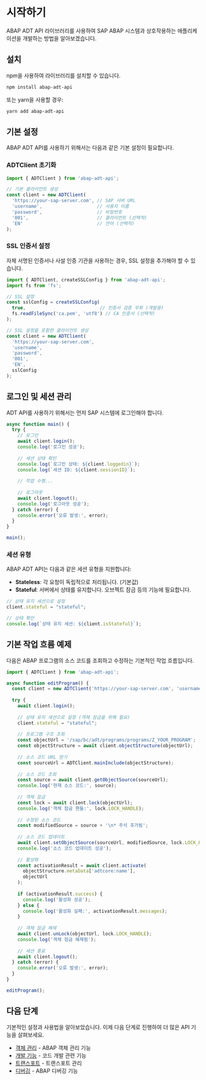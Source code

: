 # 시작하기

ABAP ADT API 라이브러리를 사용하여 SAP ABAP 시스템과 상호작용하는 애플리케이션을 개발하는 방법을 알아보겠습니다.

## 설치

npm을 사용하여 라이브러리를 설치할 수 있습니다.

```bash
npm install abap-adt-api
```

또는 yarn을 사용할 경우:

```bash
yarn add abap-adt-api
```

## 기본 설정

ABAP ADT API를 사용하기 위해서는 다음과 같은 기본 설정이 필요합니다.

### ADTClient 초기화

```typescript
import { ADTClient } from 'abap-adt-api';

// 기본 클라이언트 생성
const client = new ADTClient(
  'https://your-sap-server.com', // SAP 서버 URL
  'username',                    // 사용자 이름
  'password',                    // 비밀번호
  '001',                         // 클라이언트 (선택적)
  'EN'                           // 언어 (선택적)
);
```

### SSL 인증서 설정

자체 서명된 인증서나 사설 인증 기관을 사용하는 경우, SSL 설정을 추가해야 할 수 있습니다.

```typescript
import { ADTClient, createSSLConfig } from 'abap-adt-api';
import fs from 'fs';

// SSL 설정
const sslConfig = createSSLConfig(
  true,                           // 인증서 검증 우회 (개발용)
  fs.readFileSync('ca.pem', 'utf8') // CA 인증서 (선택적)
);

// SSL 설정을 포함한 클라이언트 생성
const client = new ADTClient(
  'https://your-sap-server.com',
  'username',
  'password',
  '001',
  'EN',
  sslConfig
);
```

## 로그인 및 세션 관리

ADT API를 사용하기 위해서는 먼저 SAP 시스템에 로그인해야 합니다.

```typescript
async function main() {
  try {
    // 로그인
    await client.login();
    console.log('로그인 성공');
    
    // 세션 상태 확인
    console.log(`로그인 상태: ${client.loggedin}`);
    console.log(`세션 ID: ${client.sessionID}`);
    
    // 작업 수행...
    
    // 로그아웃
    await client.logout();
    console.log('로그아웃 성공');
  } catch (error) {
    console.error('오류 발생:', error);
  }
}

main();
```

### 세션 유형

ABAP ADT API는 다음과 같은 세션 유형을 지원합니다:

- **Stateless**: 각 요청이 독립적으로 처리됩니다. (기본값)
- **Stateful**: 서버에서 상태를 유지합니다. 오브젝트 잠금 등의 기능에 필요합니다.

```typescript
// 상태 유지 세션으로 설정
client.stateful = "stateful";

// 상태 확인
console.log(`상태 유지 세션: ${client.isStateful}`);
```

## 기본 작업 흐름 예제

다음은 ABAP 프로그램의 소스 코드를 조회하고 수정하는 기본적인 작업 흐름입니다.

```typescript
import { ADTClient } from 'abap-adt-api';

async function editProgram() {
  const client = new ADTClient('https://your-sap-server.com', 'username', 'password');
  
  try {
    await client.login();
    
    // 상태 유지 세션으로 설정 (객체 잠금을 위해 필요)
    client.stateful = "stateful";
    
    // 프로그램 구조 조회
    const objectUrl = '/sap/bc/adt/programs/programs/Z_YOUR_PROGRAM';
    const objectStructure = await client.objectStructure(objectUrl);
    
    // 소스 코드 URL 얻기
    const sourceUrl = ADTClient.mainInclude(objectStructure);
    
    // 소스 코드 조회
    const source = await client.getObjectSource(sourceUrl);
    console.log('현재 소스 코드:', source);
    
    // 객체 잠금
    const lock = await client.lock(objectUrl);
    console.log('객체 잠금 핸들:', lock.LOCK_HANDLE);
    
    // 수정된 소스 코드
    const modifiedSource = source + '\n* 주석 추가됨';
    
    // 소스 코드 업데이트
    await client.setObjectSource(sourceUrl, modifiedSource, lock.LOCK_HANDLE);
    console.log('소스 코드 업데이트 성공');
    
    // 활성화
    const activationResult = await client.activate(
      objectStructure.metaData['adtcore:name'], 
      objectUrl
    );
    
    if (activationResult.success) {
      console.log('활성화 성공');
    } else {
      console.log('활성화 실패:', activationResult.messages);
    }
    
    // 객체 잠금 해제
    await client.unLock(objectUrl, lock.LOCK_HANDLE);
    console.log('객체 잠금 해제됨');
    
    // 세션 종료
    await client.logout();
  } catch (error) {
    console.error('오류 발생:', error);
  }
}

editProgram();
```

## 다음 단계

기본적인 설정과 사용법을 알아보았습니다. 이제 다음 단계로 진행하여 더 많은 API 기능을 살펴보세요.

- [객체 관리](/api/object-management) - ABAP 객체 관리 기능
- [개발 기능](/api/development) - 코드 개발 관련 기능
- [트랜스포트](/api/transport) - 트랜스포트 관리
- [디버깅](/api/debugging) - ABAP 디버깅 기능